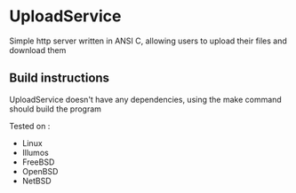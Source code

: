 # UploadService

Simple http server written in ANSI C, allowing users to upload their files and download them

## Build instructions

UploadService doesn't have any dependencies, using the make command should build the program

Tested on :
* Linux
* Illumos
* FreeBSD
* OpenBSD
* NetBSD
